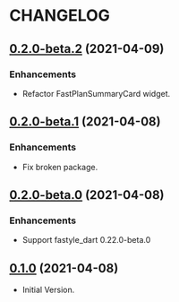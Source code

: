 # CHANGELOG

## [0.2.0-beta.2](https://github.com/tyrcord/fastyle_pricing/releases/tag/0.2.0-beta.2) (2021-04-09)

### Enhancements

- Refactor FastPlanSummaryCard widget.

## [0.2.0-beta.1](https://github.com/tyrcord/fastyle_pricing/releases/tag/0.2.0-beta.1) (2021-04-08)

### Enhancements

- Fix broken package.

## [0.2.0-beta.0](https://github.com/tyrcord/fastyle_pricing/releases/tag/0.2.0-beta.0) (2021-04-08)

### Enhancements

- Support fastyle_dart 0.22.0-beta.0

## [0.1.0](https://github.com/tyrcord/fastyle_pricing/releases/tag/0.1.0) (2021-04-08)

- Initial Version.
